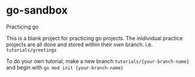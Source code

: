 # go-sandbox
Practicing go

This is a blank project for practicing go projects. The inidividual practice projects are all done and stored within their own branch. i.e. `tutorials/greetings`

To do your own tutorial, make a new branch `tutorials/{your-branch-name}` and begin with `go mod init {your-branch-name}`